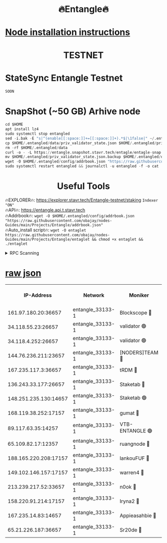 <h1 align="center"> 🔥Entangle🔥</h1>

[Node installation instructions](https://github.com/obajay/nodes-Guides/tree/main/Projects/Entangle)
=

<h1 align="center"> TESTNET</h1>

# StateSync Entangle Testnet
```python
SOON
```
# SnapShot (~50 GB) Arhive node
```python
cd $HOME
apt install lz4
sudo systemctl stop entangled
sed -i.bak -E "s|^(enable[[:space:]]+=[[:space:]]+).*$|\1false|" ~/.entangled/config/config.toml
cp $HOME/.entangled/data/priv_validator_state.json $HOME/.entangled/priv_validator_state.json.backup
rm -rf $HOME/.entangled/data
curl -o - -L https://entangle.snapshot.stavr.tech/entagle/entagle-snap.tar.lz4 | lz4 -c -d - | tar -x -C $HOME/.entangled --strip-components 2
mv $HOME/.entangled/priv_validator_state.json.backup $HOME/.entangled/data/priv_validator_state.json
wget -O $HOME/.entangled/config/addrbook.json "https://raw.githubusercontent.com/obajay/nodes-Guides/main/Projects/Entangle/addrbook.json"
sudo systemctl restart entangled && journalctl -u entangled -f -o cat
```
 <h1 align="center"> Useful Tools</h1>
 
🔥EXPLORER🔥: https://explorer.stavr.tech/Entangle-testnet/staking        `Indexer "ON"` \
🔥API🔥:      https://entangle.api.t.stavr.tech \
🔥Addrbook🔥: ```wget -O $HOME/.entangled/config/addrbook.json "https://raw.githubusercontent.com/obajay/nodes-Guides/main/Projects/Entangle/addrbook.json"``` \
🔥Auto_install script🔥:  `wget -O entaglet https://raw.githubusercontent.com/obajay/nodes-Guides/main/Projects/Entangle/entaglet && chmod +x entaglet && ./entaglet`


<details>
<summary>RPC Scanning</summary>

<h2 align="center"> We scan nodes in real time every 4 hours. And we provide the final result of RPC endpoints.
We cannot influence the operation of these nodes in any way. </h2>


```python
If Voting Power is higher than 0 --> then the Node is a validator of the network and may be subject to attack and be a potential threat to the chain.
```
```python
We marked such validators with a red symbol
```

</details>

[raw json](https://rpc-check.entangt.stavr.tech/entangt/rpc-entangt-result.json)
=


<table><tr><th>IP-Address</th><th>Network</th><th>Moniker</th><th>Latest Block Height</th><th>Earliest Block Height</th><th>Catching Up</th><th>Tx Index</th><th>Voting Power</th><th>Scan Time</th></tr><tr><td>161.97.180.20:36657</td><td>entangle_33133-1</td><td>Blockscope 🔴</td><td>2072045</td><td>1</td><td>False</td><td>off</td><td>281743629454630</td><td>2024-02-07T19:01:43.251233098UTC</td></tr><tr><td>34.118.55.23:26657</td><td>entangle_33133-1</td><td>validator 🟢</td><td>2072046</td><td>1</td><td>False</td><td>on</td><td>0</td><td>2024-02-07T19:01:44.467263994UTC</td></tr><tr><td>34.118.4.252:26657</td><td>entangle_33133-1</td><td>validator 🟢</td><td>2072046</td><td>1</td><td>False</td><td>on</td><td>0</td><td>2024-02-07T19:01:44.848222805UTC</td></tr><tr><td>144.76.236.211:23657</td><td>entangle_33133-1</td><td>[NODERS]TEAM 🔴</td><td>2072048</td><td>1</td><td>False</td><td>off</td><td>27053624834804497</td><td>2024-02-07T19:01:56.797505011UTC</td></tr><tr><td>167.235.117.3:36657</td><td>entangle_33133-1</td><td>tRDM 🔴</td><td>2072051</td><td>1</td><td>False</td><td>on</td><td>168024520674206</td><td>2024-02-07T19:02:08.782104156UTC</td></tr><tr><td>136.243.33.177:26657</td><td>entangle_33133-1</td><td>Staketab 🔴</td><td>2072049</td><td>660001</td><td>False</td><td>on</td><td>124552386184685</td><td>2024-02-07T19:01:59.097779644UTC</td></tr><tr><td>148.251.235.130:14657</td><td>entangle_33133-1</td><td>Staketab 🟢</td><td>2072045</td><td>660801</td><td>False</td><td>on</td><td>0</td><td>2024-02-07T19:01:42.589454311UTC</td></tr><tr><td>168.119.38.252:17157</td><td>entangle_33133-1</td><td>gumat 🔴</td><td>2072047</td><td>962001</td><td>False</td><td>on</td><td>324308283757153</td><td>2024-02-07T19:01:47.158821837UTC</td></tr><tr><td>89.117.63.35:14257</td><td>entangle_33133-1</td><td>VTB-ENTANGLE 🟢</td><td>2071971</td><td>1162001</td><td>False</td><td>off</td><td>0</td><td>2024-02-07T19:01:54.125636265UTC</td></tr><tr><td>65.109.82.17:12357</td><td>entangle_33133-1</td><td>ruangnode 🔴</td><td>2072046</td><td>1312001</td><td>False</td><td>off</td><td>469401117018117</td><td>2024-02-07T19:01:43.682030712UTC</td></tr><tr><td>188.165.220.208:17157</td><td>entangle_33133-1</td><td>lankouFUF 🔴</td><td>2072047</td><td>1910001</td><td>False</td><td>off</td><td>304917092959382</td><td>2024-02-07T19:01:47.468985367UTC</td></tr><tr><td>149.102.146.157:17157</td><td>entangle_33133-1</td><td>warren4 🔴</td><td>2072048</td><td>1958001</td><td>False</td><td>on</td><td>478699412884586</td><td>2024-02-07T19:01:56.502807253UTC</td></tr><tr><td>213.239.217.52:33657</td><td>entangle_33133-1</td><td>n0ok 🔴</td><td>2072049</td><td>1972049</td><td>False</td><td>off</td><td>46578736031306495</td><td>2024-02-07T19:02:01.386183428UTC</td></tr><tr><td>158.220.91.214:17157</td><td>entangle_33133-1</td><td>Iryna2 🔴</td><td>2072049</td><td>2042001</td><td>False</td><td>on</td><td>311732677870382</td><td>2024-02-07T19:02:03.993542843UTC</td></tr><tr><td>167.235.14.83:14657</td><td>entangle_33133-1</td><td>Appieasahbie 🔴</td><td>2072051</td><td>2042001</td><td>False</td><td>on</td><td>43245390300359479</td><td>2024-02-07T19:02:08.425187490UTC</td></tr><tr><td>65.21.226.187:36657</td><td>entangle_33133-1</td><td>Sr20de 🔴</td><td>2072045</td><td>2049001</td><td>False</td><td>off</td><td>9763054823368</td><td>2024-02-07T19:01:42.944418798UTC</td></tr></table>
